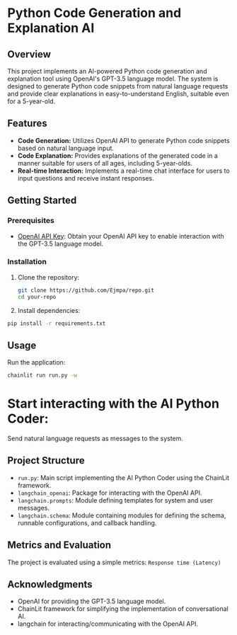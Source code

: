 # Python Code Generation and Explanation AI

## Overview

This project implements an AI-powered Python code generation and explanation tool using OpenAI's GPT-3.5 language model. The system is designed to generate Python code snippets from natural language requests and provide clear explanations in easy-to-understand English, suitable even for a 5-year-old.

## Features

- **Code Generation:** Utilizes OpenAI API to generate Python code snippets based on natural language input.
- **Code Explanation:** Provides explanations of the generated code in a manner suitable for users of all ages, including 5-year-olds.
- **Real-time Interaction:** Implements a real-time chat interface for users to input questions and receive instant responses.

## Getting Started

### Prerequisites

- [OpenAI API Key](https://beta.openai.com/signup/): Obtain your OpenAI API key to enable interaction with the GPT-3.5 language model.

### Installation

1. Clone the repository:
   ```bash
   git clone https://github.com/Ejmpa/repo.git
   cd your-repo
   ```

2. Install dependencies:

```bash
pip install -r requirements.txt
```

## Usage

Run the application:

```bash
chainlit run run.py -w
```

# Start interacting with the AI Python Coder:

Send natural language requests as messages to the system.

## Project Structure

- `run.py`: Main script implementing the AI Python Coder using the ChainLit framework.
- `langchain_openai`: Package for interacting with the OpenAI API.
- `langchain.prompts`: Module defining templates for system and user messages.
- `langchain.schema`: Module containing modules for defining the schema, runnable configurations, and callback handling.

## Metrics and Evaluation

The project is evaluated using a simple metrics: `Response time (Latency)`



## Acknowledgments

- OpenAI for providing the GPT-3.5 language model.
- ChainLit framework for simplifying the implementation of conversational AI.
- langchain for interacting/communicating with the OpenAI API.
